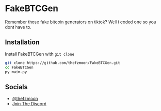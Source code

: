 # FakeBTCGen
 Remember those fake bitcoin generators on tiktok? Well i coded one so you dont have to. 

## Installation

Install FakeBTCGen with ```git clone```

```bash
git clone https://github.com/thefzmoon/FakeBTCGen.git
cd FakeBTCGen
py main.py
```
    
## Socials

- [@thefzmoon](https://www.github.com/thefzmoon)
- [Join The Discord](discord.gg/9PMVaBf3mS)

